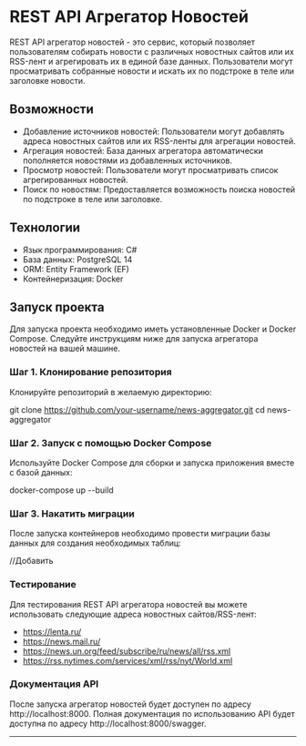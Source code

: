 # REST API Агрегатор Новостей

REST API агрегатор новостей - это сервис, который позволяет пользователям собирать новости с различных новостных сайтов или их RSS-лент и агрегировать их в единой базе данных. Пользователи могут просматривать собранные новости и искать их по подстроке в теле или заголовке новости.

## Возможности

- Добавление источников новостей: Пользователи могут добавлять адреса новостных сайтов или их RSS-ленты для агрегации новостей.
- Агрегация новостей: База данных агрегатора автоматически пополняется новостями из добавленных источников.
- Просмотр новостей: Пользователи могут просматривать список агрегированных новостей.
- Поиск по новостям: Предоставляется возможность поиска новостей по подстроке в теле или заголовке.

## Технологии

- Язык программирования: C#
- База данных: PostgreSQL 14
- ORM: Entity Framework (EF)
- Контейнеризация: Docker

## Запуск проекта

Для запуска проекта необходимо иметь установленные Docker и Docker Compose. Следуйте инструкциям ниже для запуска агрегатора новостей на вашей машине.

### Шаг 1. Клонирование репозитория

Клонируйте репозиторий в желаемую директорию:

git clone https://github.com/your-username/news-aggregator.git
cd news-aggregator


### Шаг 2. Запуск с помощью Docker Compose

Используйте Docker Compose для сборки и запуска приложения вместе с базой данных:

docker-compose up --build

### Шаг 3. Накатить миграции

После запуска контейнеров необходимо провести миграции базы данных для создания необходимых таблиц:

//Добавить


### Тестирование

Для тестирования REST API агрегатора новостей вы можете использовать следующие адреса новостных сайтов/RSS-лент:

- https://lenta.ru/
- https://news.mail.ru/
- https://news.un.org/feed/subscribe/ru/news/all/rss.xml
- https://rss.nytimes.com/services/xml/rss/nyt/World.xml

### Документация API

После запуска агрегатор новостей будет доступен по адресу http://localhost:8000. Полная документация по использованию API будет доступна по адресу http://localhost:8000/swagger.

---
